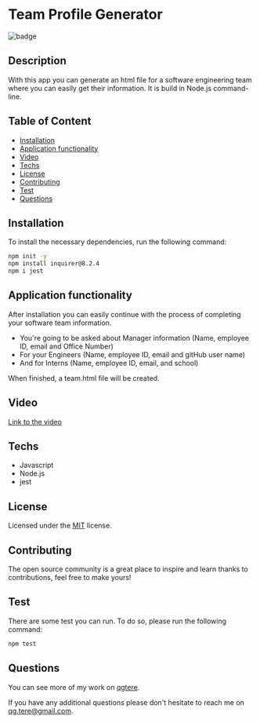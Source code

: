 # Team Profile Generator

![badge](https://img.shields.io/badge/License-MIT-yellow)

## Description
 With this app you can generate an html file for a software engineering team where you can easily get their information. It is build in Node.js command-line.

## Table of Content
* [Installation](#installation)
* [Application functionality](#application-functionality)
* [Video](#video)
* [Techs](#techs)
* [License](#license)
* [Contributing](#contributing)
* [Test](#test)
* [Questions](#questions)

## Installation
  To install the necessary dependencies, run the following command:
```bash
npm init -y
npm install inquirer@8.2.4
npm i jest
```
## Application functionality 
 After installation you can easily continue with the process of completing your software team information. 
 * You're going to be asked about Manager information (Name, employee ID, email and Office Number)
 * For your Engineers (Name, employee ID, email and gitHub user name)
 * And for Interns (Name, employee ID, email, and school)

 When finished, a team.html file will be created.

## Video
[Link to the video]()

## Techs

* Javascript
* Node.js
* jest

## License
 Licensed under the [MIT](https://opensource.org/licenses/MIT) license.

## Contributing 
 The open source community is a great place to inspire and learn thanks to contributions, feel free to make yours!
    
## Test
  There are some test you can run. To do so, please run the following command:
```bash
npm test
```
## Questions
  You can see more of my work on [qgtere](https://github.com/qgtere).

  If you have any additional questions please don't hesitate to reach me on qg.tere@gmail.com.  